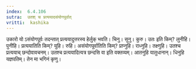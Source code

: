```yaml
---
index:  6.4.106
sutra:  उतश् च प्रत्ययादसंयोगपूर्वात्
vritti:  kashika 
---
```


उकारो यो ऽसंयोगपूर्वः तदन्तात् प्रत्ययादुत्तरस्य हेर्लुक् भवति। चिनु। सुनु। कुरु। उतः इति किम्? लुनीहि। पुनीहि। प्रत्ययातिति किम्? युहि। रुहि। असंयोगपूर्वातिति किम्? प्राप्नुहि। राध्नुहि। तक्ष्णुहि। उतश्च प्रत्ययाच् छन्दोवावचनम्। उतश्च प्रत्ययादित्यत्र छन्दसि वा इति वक्तव्यम्। आतनुहि यातुधानान्। धिनुहि यज्ञपतिम्। तेन मा भगिनं कृणु।

